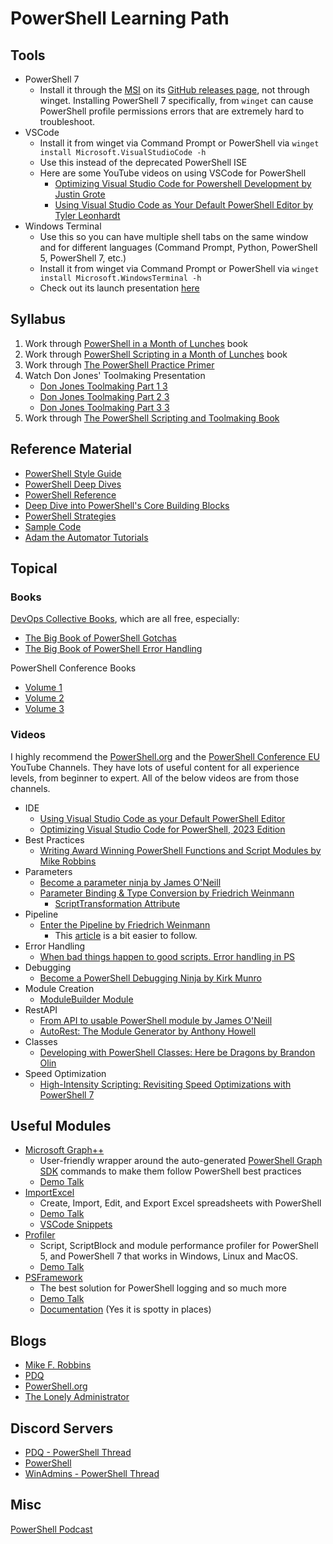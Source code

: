 # PowerShell Learning Path

## Tools

- PowerShell 7
    - Install it through the [MSI](https://github.com/PowerShell/PowerShell/releases/download/v7.3.2/PowerShell-7.3.2-win-x64.msi) on its [GitHub releases page](https://github.com/PowerShell/PowerShell/releases), not through winget. Installing PowerShell 7 specifically, from `winget` can cause PowerShell profile permissions errors that are extremely hard to troubleshoot.
- VSCode
    - Install it from winget via Command Prompt or PowerShell via `winget install Microsoft.VisualStudioCode -h`
    - Use this instead of the deprecated PowerShell ISE
    - Here are some YouTube videos on using VSCode for PowerShell
        - [Optimizing Visual Studio Code for Powershell Development by Justin Grote](https://www.youtube.com/watch?v=uoBptbPFOPk)
        - [Using Visual Studio Code as Your Default PowerShell Editor by Tyler Leonhardt](https://www.youtube.com/watch?v=bGn45vIeAMM)
- Windows Terminal
    - Use this so you can have multiple shell tabs on the same window and for different languages (Command Prompt, Python, PowerShell 5, PowerShell 7, etc.)
    - Install it from winget via Command Prompt or PowerShell via `winget install Microsoft.WindowsTerminal -h`
    - Check out its launch presentation [here](https://www.youtube.com/watch?v=KMudkRcwjCw)

## Syllabus

1. Work through [PowerShell in a Month of Lunches](https://www.manning.com/books/learn-powershell-in-a-month-of-lunches) book
1. Work through [PowerShell Scripting in a Month of Lunches](https://www.manning.com/books/learn-powershell-scripting-in-a-month-of-lunches) book
1. Work through [The PowerShell Practice Primer](https://leanpub.com/psprimer)
1. Watch Don Jones' Toolmaking Presentation
    - [Don Jones Toolmaking Part 1 3](https://www.youtube.com/watch?v=KprrLkjPq_c)
    - [Don Jones Toolmaking Part 2 3](https://www.youtube.com/watch?v=U849a17G7Ro)
    - [Don Jones Toolmaking Part 3 3](https://www.youtube.com/watch?v=GXdmjCPYYNM)
1. Work through [The PowerShell Scripting and Toolmaking Book](https://leanpub.com/powershell-scripting-toolmaking)

## Reference Material

- [PowerShell Style Guide](https://github.com/PoshCode/PowerShellPracticeAndStyle/blob/master/Style-Guide/Introduction.md)
- [PowerShell Deep Dives](https://docs.microsoft.com/en-us/powershell/scripting/learn/deep-dives/overview?view=powershell-7.3)
- [PowerShell Reference](https://learn.microsoft.com/en-us/powershell/module/microsoft.powershell.core/?view=powershell-7.3)
- [Deep Dive into PowerShell's Core Building Blocks](https://powershell.one/fundamentals)
- [PowerShell Strategies](https://powershell.one/strategies)
- [Sample Code](https://powershell.one/code)
- [Adam the Automator Tutorials](https://adamtheautomator.com/tutorials/?_tags=powershell)

## Topical

### Books

[DevOps Collective Books](https://leanpub.com/u/devopscollective), which are all free, especially:

- [The Big Book of PowerShell Gotchas](https://leanpub.com/thebigbookofpowershellgotchas)
- [The Big Book of PowerShell Error Handling](https://leanpub.com/thebigbookofpowershellerrorhandling)

PowerShell Conference Books

- [Volume 1](https://leanpub.com/powershell-conference-book)
- [Volume 2](https://leanpub.com/psconfbook2)
- [Volume 3](https://leanpub.com/psconfbook3)

### Videos

I highly recommend the [PowerShell.org](https://www.youtube.com/@PowershellOrg) and the [PowerShell Conference EU](https://www.youtube.com/@PowerShellConferenceEU/videos) YouTube Channels. They have lots of useful content for all experience levels, from beginner to expert. All of the below videos are from those channels.

- IDE
    - [Using Visual Studio Code as your Default PowerShell Editor](https://www.youtube.com/watch?v=LF0Srh9hxj8)
    - [Optimizing Visual Studio Code for PowerShell, 2023 Edition](https://youtu.be/1Tk8n47xiIA)
- Best Practices
    - [Writing Award Winning PowerShell Functions and Script Modules by Mike Robbins](https://www.youtube.com/watch?v=d5x0Di52QZA)
- Parameters
    - [Become a parameter ninja by James O'Neill](https://www.youtube.com/watch?v=LMw_mfYRHYI)
    - [Parameter Binding & Type Conversion by Friedrich Weinmann](https://www.youtube.com/watch?v=eccKZIFMX0Q)
        - [ScriptTransformation Attribute](https://psframework.org/documentation/documents/psframework/utility/ScriptTransformation.html)
- Pipeline
    - [Enter the Pipeline by Friedrich Weinmann](https://youtu.be/z1rgaMzBdEk?t=2049)
        - This [article](https://powershell.one/powershell-internals/scriptblocks/powershell-pipeline) is a bit easier to follow.
- Error Handling
    - [When bad things happen to good scripts. Error handling in PS](https://www.youtube.com/watch?v=Wfl1dXI06y8)
- Debugging
    - [Become a PowerShell Debugging Ninja by Kirk Munro](https://www.youtube.com/watch?v=zhjU24hbYuI)
- Module Creation
    - [ModuleBuilder Module](https://github.com/PoshCode/ModuleBuilder)
- RestAPI
    - [From API to usable PowerShell module by James O'Neill](https://www.youtube.com/watch?v=OUZAsf0s9EE)
    - [AutoRest: The Module Generator by Anthony Howell](https://www.youtube.com/watch?v=g6K7yvELCR8&list=PLxBMu7DSsSbDdlJsehI273YOD3rN6ZJIw)
- Classes
    - [Developing with PowerShell Classes: Here be Dragons by Brandon Olin](https://www.youtube.com/watch?v=i1DpPU_xxBc)
- Speed Optimization
    - [High-Intensity Scripting: Revisiting Speed Optimizations with PowerShell 7](https://www.youtube.com/watch?v=NsRoz3JmKUM)

## Useful Modules

- [Microsoft Graph++](https://github.com/jhoneill/MsftGraph)
    - User-friendly wrapper around the auto-generated [PowerShell Graph SDK](https://learn.microsoft.com/en-us/powershell/microsoftgraph/overview?view=graph-powershell-1.0) commands to make them follow PowerShell best practices
    - [Demo Talk](https://www.youtube.com/watch?v=L_7ItIa70HE)
- [ImportExcel](https://github.com/dfinke/ImportExcel)
    - Create, Import, Edit, and Export Excel spreadsheets with PowerShell
    - [Demo Talk](https://www.youtube.com/watch?v=0bR-8b6OMTk)
    - [VSCode Snippets](https://marketplace.visualstudio.com/items?itemName=DougFinke.powershellexcel-snippets)
- [Profiler](https://github.com/nohwnd/Profiler)
    - Script, ScriptBlock and module performance profiler for PowerShell 5, and PowerShell 7 that works in Windows, Linux and MacOS.
    - [Demo Talk](https://youtu.be/1z-UXw51EPU)
- [PSFramework](https://github.com/PowershellFrameworkCollective/psframework)
    - The best solution for PowerShell logging and so much more
    - [Demo Talk](https://youtu.be/Uy5Qd9g25Dg)
    - [Documentation](https://psframework.org/documentation.html) (Yes it is spotty in places)

## Blogs

- [Mike F. Robbins](https://mikefrobbins.com/tags/powershell/)
- [PDQ](https://www.pdq.com/blog/categories/powershell/1/)
- [PowerShell.org](https://powershell.org/articles/)
- [The Lonely Administrator](https://jdhitsolutions.com/blog/)

## Discord Servers

- [PDQ - PowerShell Thread](https://discord.gg/pdq)
- [PowerShell](https://discord.com/invite/powershell)
- [WinAdmins - PowerShell Thread](https://discord.com/invite/winadmins)

## Misc

[PowerShell Podcast](https://www.youtube.com/playlist?list=PL1mL90yFExsjUS8DRkzfLUcHds7vlxqgM)

